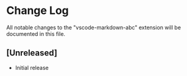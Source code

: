 # Change Log

All notable changes to the "vscode-markdown-abc" extension will be documented in this file.

## [Unreleased]

- Initial release